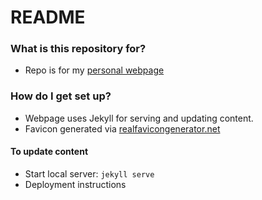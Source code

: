 # README #

### What is this repository for? ###

* Repo is for my [personal webpage](https://jokvalen.no)

### How do I get set up? ###

* Webpage uses Jekyll for serving and updating content.
* Favicon generated via [realfavicongenerator.net](https://realfavicongenerator.net/)


#### To update content ####
* Start local server: `jekyll serve`
* Deployment instructions
